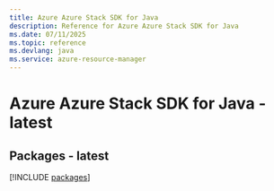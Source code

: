 ```yaml
---
title: Azure Azure Stack SDK for Java
description: Reference for Azure Azure Stack SDK for Java
ms.date: 07/11/2025
ms.topic: reference
ms.devlang: java
ms.service: azure-resource-manager
---
```

# Azure Azure Stack SDK for Java - latest
## Packages - latest
[!INCLUDE [packages](azure-stack-index.md)]
